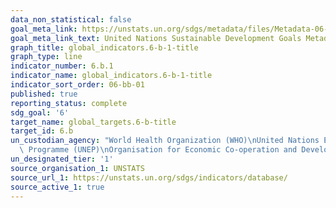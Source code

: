 ```yaml
---
data_non_statistical: false
goal_meta_link: https://unstats.un.org/sdgs/metadata/files/Metadata-06-0B-01.pdf
goal_meta_link_text: United Nations Sustainable Development Goals Metadata (pdf 428kB)
graph_title: global_indicators.6-b-1-title
graph_type: line
indicator_number: 6.b.1
indicator_name: global_indicators.6-b-1-title
indicator_sort_order: 06-bb-01
published: true
reporting_status: complete
sdg_goal: '6'
target_name: global_targets.6-b-title
target_id: 6.b
un_custodian_agency: "World Health Organization (WHO)\nUnited Nations Environment\
  \ Programme (UNEP)\nOrganisation for Economic Co-operation and Development (OECD)"
un_designated_tier: '1'
source_organisation_1: UNSTATS
source_url_1: https://unstats.un.org/sdgs/indicators/database/
source_active_1: true
---
```

